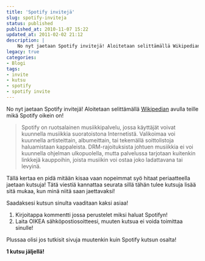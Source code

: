 ```yaml
---
title: 'Spotify invitejä'
slug: spotify-inviteja
status: published
published_at: 2010-11-07 15:22
updated_at: 2011-02-02 21:12
description: |
    No nyt jaetaan Spotify invitejä! Aloitetaan selittämällä Wikipedian avulla teille mikä Spotify oikein on! Spotify on ruotsalainen musiikkipalvelu, jossa käyttäjät voivat kuunnella musiikkia suoratoistona Internetistä. Valikoimaa voi kuunnella artisteittain, albumeittain, tai tekemällä soittolistoja haluamistaan kappaleista. DRM-rajoituksista johtuen musiikkia ei voi kuunnella ohjelman ulkopuolella, mutta palvelussa tarjotaan kuitenkin linkkejä kauppoihin, joista musiikin voi ostaa joko ladattavana… Jatka lukemista Spotify invitejä
legacy: true
categories:
- Blogi
tags:
- invite
- kutsu
- spotify
- spotify invite
---
```


<p>No nyt jaetaan Spotify invitejä! Aloitetaan selittämällä <a href="http://fi.wikipedia.org/wiki/Spotify" target="_blank">Wikipedian</a> avulla teille mikä Spotify oikein on!</p>
<blockquote>
<p>Spotify on ruotsalainen musiikkipalvelu, jossa käyttäjät voivat kuunnella musiikkia suoratoistona Internetistä. Valikoimaa voi kuunnella artisteittain, albumeittain, tai tekemällä soittolistoja haluamistaan kappaleista. DRM-rajoituksista johtuen musiikkia ei voi kuunnella ohjelman ulkopuolella, mutta palvelussa tarjotaan kuitenkin linkkejä kauppoihin, joista musiikin voi ostaa joko ladattavana tai levyinä.</p>
</blockquote>
<p><!--more--></p>
<p>Tällä kertaa en pidä mitään kisaa vaan nopeimmat syö hitaat periaatteella jaetaan kutsuja! Tätä viestiä kannattaa seurata sillä tähän tulee kutsuja lisää sitä mukaa, kun minä niitä saan jaettavaksi!</p>
<p>Saadaksesi kutsun sinulta vaaditaan kaksi asiaa!</p>
<ol>
<li>Kirjoitappa kommentti jossa perustelet miksi haluat Spotifyn!</li>
<li>Laita OIKEA sähköpostiosoitteesi, muuten kutsua ei voida toimittaa sinulle!</li>
</ol>
<p>Plussaa olisi jos tutkisit sivuja muutenkin kuin Spotify kutsun osalta!</p>
<p><strong>1 kutsu jäljellä!</strong></p>